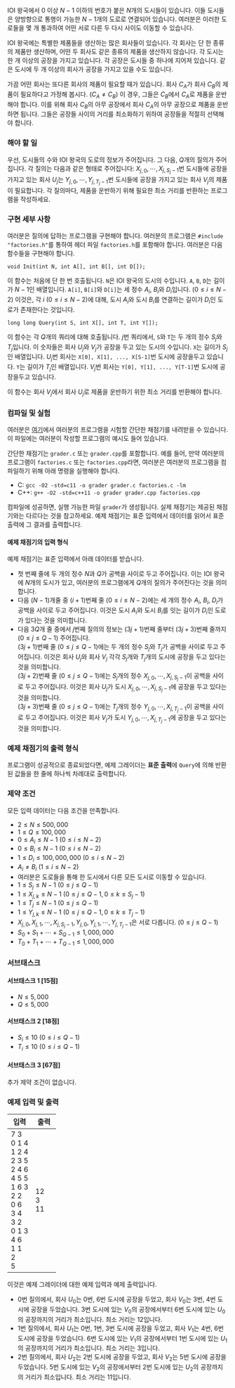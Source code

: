 IOI 왕국에서 $0$ 이상 $N-1$ 이하의 번호가 붙은 $N$개의 도시들이 있습니다. 이들 도시들은 양방향으로 통행이 가능한 $N-1$개의 도로로 연결되어 있습니다. 여러분은 이러한 도로들을 몇 개 통과하여 어떤 서로 다른 두 다시 사이도 이동할 수 있습니다.

IOI 왕국에는 특별한 제품들을 생산하는 많은 회사들이 있습니다. 각 회사는 단 한 종류의 제품만 생산하며, 어떤 두 회사도 같은 종류의 제품을 생산하지 않습니다. 각 도시는 한 개 이상의 공장을 가지고 있습니다. 각 공장은 도시들 중 하나에 지어져 있습니다. 같은 도시에 두 개 이상의 회사가 공장을 가지고 있을 수도 있습니다.

가끔 어떤 회사는 또다른 회사의 제품이 필요할 때가 있습니다. 회사 $C_{A}$가 회사 $C_{B}$의 제품이 필요하다고 가정해 봅시다. ($C_{A} \neq C_{B}$) 이 경우, 그들은 $C_{B}$에서 $C_{A}$로 제품을 운반해야 합니다. 이를 위해 회사 $C_{B}$의 아무 공장에서 회사 $C_{A}$의 아무 공장으로 제품을 운반하면 됩니다. 그들은 공장들 사이의 거리를 최소화하기 위하여 공장들을 적절히 선택해야 합니다.

### 해야 할 일

우선, 도시들의 수와 IOI 왕국의 도로의 정보가 주어집니다. 그 다음, $Q$개의 질의가 주어집니다. 각 질의는 다음과 같은 형태로 주어집니다: $X_{j,0}, \cdots, X_{j, S_{j}-1}$번 도시들에 공장을 가지고 있는 회사 $U_{j}$는 $Y_{j,0}, \cdots, Y_{j, T_{j}-1}$번 도시들에 공장을 가지고 있는 회사 $V_{j}$의 제품이 필요합니다. 각 질의마다, 제품을 운반하기 위해 필요한 최소 거리를 반환하는 프로그램을 작성하세요.

### 구현 세부 사항

여러분은 질의에 답하는 프로그램을 구현해야 합니다. 여러분의 프로그램은 `#include "factories.h"`를 통하여 헤더 파일 `factories.h`를 포함해야 합니다. 여러분은 다음 함수들을 구현해야 합니다.

```
void Init(int N, int A[], int B[], int D[]);
```

이 함수는 처음에 단 한 번 호출됩니다. `N`은 IOI 왕국의 도시의 수입니다. `A`, `B`, `D`는 길이가 $N-1$인 배열입니다. `A[i]`, `B[i]`와 `D[i]`는 세 정수 $A_{i}$, $B_{i}$와 $D_{i}$입니다. ($0 \le i \le N-2$) 이것은, 각 $i$ ($0 \le i \le N-2$)에 대해, 도시 $A_{i}$와 도시 $B_{i}$를 연결하는 길이가 $D_{i}$인 도로가 존재한다는 것입니다.

```
long long Query(int S, int X[], int T, int Y[]);
```

이 함수는 각 $Q$개의 쿼리에 대해 호출됩니다. $j$번 쿼리에서, `S`와 `T`는 두 개의 정수 $S_{j}$와 $T_{j}$입니다. 이 숫자들은 회사 $U_{j}$와 $V_{j}$가 공장을 두고 있는 도시의 수입니다. `X`는 길이가 $S_{j}$인 배열입니다. $U_{j}$번 회사는 `X[0], X[1], ..., X[S-1]`번 도시에 공장을두고 있습니다. `Y`는 길이가 $T_{j}$인 배열입니다. $V_{j}$번 회사는 `Y[0], Y[1], ..., Y[T-1]`번 도시에 공장을두고 있습니다.

이 함수는 회사 $V_{j}$에서 회사 $U_{j}$로 제품을 운반하기 위한 최소 거리를 반환해야 합니다.

### 컴파일 및 실험

여러분은 [여기](https://s3.ap-northeast-2.amazonaws.com/oj.uz/old/JOI14_factories/factories.zip)에서 여러분의 프로그램을 시험할 간단한 채점기를 내려받을 수 있습니다. 이 파일에는 여러분이 작성할 프로그램의 예시도 들어 있습니다.

간단한 채점기는 `grader.c` 또는 `grader.cpp`를 포함합니다. 예를 들어, 만약 여러분의 프로그램이 `factories.c` 또는 `factories.cpp`라면, 여러분은 여러분의 프로그램을 컴파일하기 위해 아래 명령을 실행해야 합니다.

* C: `gcc -O2 -std=c11 -o grader grader.c factories.c -lm`
* C++: `g++ -O2 -std=c++11 -o grader grader.cpp factories.cpp`

컴파일에 성공하면, 실행 가능한 파일 `grader`가 생성됩니다. 실제 채점기는 제공된 채점기와는 다르다는 것을 참고하세요. 예제 채점기는 표준 입력에서 데이터를 읽어서 표준 출력에 그 결과를 출력합니다.

#### 예제 채점기의 입력 형식

예제 채점기는 표준 입력에서 아래 데이터를 받습니다.

* 첫 번째 줄에 두 개의 정수 $N$과 $Q$가 공백을 사이로 두고 주어집니다. 이는 IOI 왕국에 $N$개의 도시가 있고, 여러분의 프로그램에게 $Q$개의 질의가 주어진다는 것을 의미합니다.
* 다음 $(N-1)$개줄 중 $(i+1)$번째 줄 ($0 \le i \le N-2$)에는 세 개의 정수 $A_{i}$, $B_{i}$, $D_{i}$가 공백을 사이로 두고 주어집니다. 이것은 도시 $A_{i}$와 도시 $B_{i}$를 잇는 길이가 $D_{i}$인 도로가 있다는 것을 의미합니다.
* 다음 $3Q$개 줄 중에서 $j$번째 질의의 정보는 $(3j+1)$번째 줄부터 $(3j+3)$번째 줄까지 ($0 \le j \le Q-1$) 주어집니다.<br>
$(3j+1)$번째 줄 ($0 \le j \le Q-1$)에는 두 개의 정수 $S_{j}$와 $T_{j}$가 공백을 사이로 두고 주어집니다. 이것은 회사 $U_{j}$와 회사 $V_{j}$ 각각 $S_{j}$개와 $T_{j}$개의 도시에 공장을 두고 있다는 것을 의미합니다.<br>
$(3j+2)$번째 줄 ($0 \le j \le Q-1$)에는 $S_{j}$개의 정수 $X_{j,0}, \cdots, X_{j,S_{j}-1}$이 공백을 사이로 두고 주어집니다. 이것은 회사 $U_{j}$가 도시 $X_{j,0}, \cdots, X_{j,S_{j}-1}$에 공장을 두고 있다는 것을 의미합니다.<br>
$(3j+3)$번째 줄 ($0 \le j \le Q-1$)에는 $T_{j}$개의 정수 $Y_{j,0}, \cdots, X_{j,T_{j}-1}$이 공백을 사이로 두고 주어집니다. 이것은 회사 $V_{j}$가 도시 $Y_{j,0}, \cdots, X_{j,T_{j}-1}$에 공장을 두고 있다는 것을 의미합니다.

### 예제 채점기의 출력 형식

프로그램이 성공적으로 종료되었다면, 예제 그레이더는 **표준 출력**에 `Query`에 의해 반환된 값들을 한 줄에 하나씩 차례대로 출력합니다.

### 제약 조건

모든 입력 데이터는 다음 조건을 만족합니다.

* $2 \le N \le 500,000$
* $1 \le Q \le 100,000$
* $0 \le A_{i} \le N-1$ ($0 \le i \le N-2$)
* $0 \le B_{i} \le N-1$ ($0 \le i \le N-2$)
* $1 \le D_{i} \le 100,000,000$ ($0 \le i \le N-2$)
* $A_{i} \neq B_{i}$ ($1 \le i \le N-2$)
* 여러분은 도로들을 통해 한 도시에서 다른 모든 도시로 이동할 수 있습니다.
* $1 \le S_{j} \le N-1$ ($0 \le j \le Q-1$)
* $1 \le X_{j,k} \le N-1$ ($0 \le j \le Q-1, 0 \le k \le S_{j}-1$)
* $1 \le T_{j} \le N-1$ ($0 \le j \le Q-1$)
* $1 \le Y_{j,k} \le N-1$ ($0 \le j \le Q-1, 0 \le k \le T_{j}-1$)
* $X_{j,0},X_{j,1},\cdots,X_{j,S_{j}-1},Y_{j,0},Y_{j,1},\cdots,Y_{j,T_{j}-1}$은 서로 다릅니다. ($0 \le j \le Q-1$)
* $S_{0} + S_{1} + \cdots + S_{Q-1} \le 1,000,000$
* $T_{0} + T_{1} + \cdots + T_{Q-1} \le 1,000,000$

### 서브태스크

#### 서브태스크 1 [15점]

* $N \le 5,000$
* $Q \le 5,000$

#### 서브태스크 2 [18점]

* $S_{i} \le 10$ ($0 \le i \le Q-1$)
* $T_{i} \le 10$ ($0 \le i \le Q-1$)

#### 서브태스크 3 [67점]

추가 제약 조건이 없습니다.

### 예제 입력 및 출력

<table class='table table-bordered table-condensed'>
 <thead>
  <tr>
   <th style="width: 50%;">입력</th>
   <th style="width: 50%;">출력</th>
  </tr>
 </thead>
 <tbody>
  <tr>
   <td class="code-font">7 3<br>
0 1 4<br>
1 2 4<br>
2 3 5<br>
2 4 6<br>
4 5 5<br>
1 6 3<br>
2 2<br>
0 6<br>
3 4<br>
3 2<br>
0 1 3<br>
4 6<br>
1 1<br>
2<br>
5</td>
   <td class="code-font">12<br>
3<br>
11</td>
  </tr>
 </tbody>
</table>

이것은 예제 그레이더에 대한 예제 입력과 예제 출력입니다.

* 0번 질의에서, 회사 $U_{0}$는 0번, 6번 도시에 공장을 두었고, 회사 $V_{0}$는 3번, 4번 도시에 공장을 두었습니다. 3번 도시에 있는 $V_{0}$의 공장에서부터 6번 도시에 있는 $U_{0}$의 공장까지의 거리가 최소입니다. 최소 거리는 12입니다.
* 1번 질의에서, 회사 $U_{1}$는 0번, 1번, 3번 도시에 공장을 두었고, 회사 $V_{1}$는 4번, 6번 도시에 공장을 두었습니다. 6번 도시에 있는 $V_{1}$의 공장에서부터 1번 도시에 있는 $U_{1}$의 공장까지의 거리가 최소입니다. 최소 거리는 3입니다.
* 2번 질의에서, 회사 $U_{2}$는 2번 도시에 공장을 두었고, 회사 $V_{2}$는 5번 도시에 공장을 두었습니다. 5번 도시에 있는 $V_{2}$의 공장에서부터 2번 도시에 있는 $U_{2}$의 공장까지의 거리가 최소입니다. 최소 거리는 11입니다.